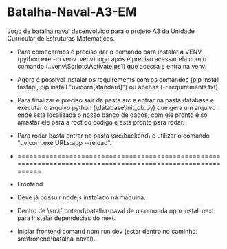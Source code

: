 # Batalha-Naval-A3-EM
Jogo de batalha naval desenvolvido para o projeto A3 da Unidade Curricular de Estruturas Matemáticas.

- Para começarmos é preciso dar o comando para instalar a VENV (python.exe -m venv .venv) logo após é preciso acessar ela com o comando (.\.venv\Scripts\Activate.ps1) que acessa e entra na venv.

- Agora é possivel instalar os requirements com os comandos (pip install fastapi, pip install "uvicorn[standard]") ou apenas (-r requirements.txt).

- Para finalizar é preciso sair da pasta src e entrar na pasta database e executar o arquivo python (\database\init_db.py) que gera um arquivo onde esta localizada o nosso banco de dados, com ele pronto é só arrastar ele para a root do código e esta pronto para rodar.

- Para rodar basta entrar na pasta \src\backend\ e utilizar o comando "uvicorn.exe URLs:app --reload".

- ============================================================================================================

- Frontend

- Deve já possuir nodejs instalado ná maquina.

- Dentro de \src\frontend\batalha-naval de o comonda npm install next para instalar dependecias do next.

- Iniciar frontend comand npm run dev (estar dentro no caminho: src\fronend\batalha-naval).
